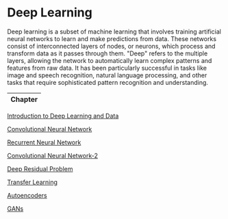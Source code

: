 # Deep Learning

Deep learning is a subset of machine learning that involves training artificial neural networks to learn and make predictions from data. These networks consist of interconnected layers of nodes, or neurons, which process and transform data as it passes through them. "Deep" refers to the multiple layers, allowing the network to automatically learn complex patterns and features from raw data. It has been particularly successful in tasks like image and speech recognition, natural language processing, and other tasks that require sophisticated pattern recognition and understanding.

| Chapter 
|----------

[Introduction to Deep Learning and Data](introduction_to_deep_learning_and_data/README.md) 

[Convolutional Neural Network](convolutional-neural-network/README.md) 

[Recurrent Neural Network](recurrent-neural-network/README.md) 

[Convolutional Neural Network-2](convolutional-neural-network-2/README.md) 

[Deep Residual Problem](deep-residual-network/README.md)

[Transfer Learning](transfer-learning/README.md)

[Autoencoders](autoencoders/README.md)

[GANs](GANs/README.md)